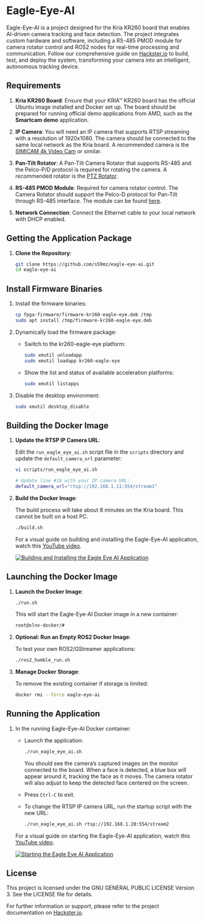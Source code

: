 # Eagle-Eye-AI

Eagle-Eye-AI is a project designed for the Kria KR260 board that enables AI-driven camera tracking and face detection. The project integrates custom hardware and software, including a RS-485 PMOD module for camera rotator control and ROS2 nodes for real-time processing and communication. Follow our comprehensive guide on [Hackster.io](https://www.hackster.io/matjaz4) to build, test, and deploy the system, transforming your camera into an intelligent, autonomous tracking device.

## Requirements

1. **Kria KR260 Board**: Ensure that your KRIA™ KR260 board has the official Ubuntu image installed and Docker set up. The board should be prepared for running official demo applications from AMD, such as the **Smartcam demo** application.

2. **IP Camera**: You will need an IP camera that supports RTSP streaming with a resolution of 1920x1080. The camera should be connected to the same local network as the Kria board. A recommended camera is the [SIMICAM 4k Video Cam](https://a.aliexpress.com/_EznpRub) or similar.

3. **Pan-Tilt Rotator**: A Pan-Tilt Camera Rotator that supports RS-485 and the Pelco-P/D protocol is required for rotating the camera. A recommended rotator is the [PTZ Rotator](https://a.aliexpress.com/_EvhGQMB).

4. **RS-485 PMOD Module**: Required for camera rotator control. The Camera Rotator should support the Pelco-D protocol for Pan-Tilt through RS-485 interface. The module can be found [here](https://github.com/s59mz/kicad-pmod_rs485).

5. **Network Connection**: Connect the Ethernet cable to your local network with DHCP enabled.

## Getting the Application Package

1. **Clone the Repository**:

    ```bash
    git clone https://github.com/s59mz/eagle-eye-ai.git
    cd eagle-eye-ai
    ```

## Install Firmware Binaries

1. Install the firmware binaries:

    ```bash
    cp fpga-firmware/firmware-kr260-eagle-eye.deb /tmp
    sudo apt install /tmp/firmware-kr260-eagle-eye.deb
    ```

2. Dynamically load the firmware package:

    * Switch to the kr260-eagle-eye platform:

      ```bash
      sudo xmutil unloadapp
      sudo xmutil loadapp kr260-eagle-eye
      ```
    
    * Show the list and status of available acceleration platforms:

      ```bash
      sudo xmutil listapps
      ```

3. Disable the desktop environment:

      ```bash
      sudo xmutil desktop_disable
      ```

## Building the Docker Image

1. **Update the RTSP IP Camera URL**:

    Edit the `run_eagle_eye_ai.sh` script file in the `scripts` directory and update the `default_camera_url` parameter:

    ```bash
    vi scripts/run_eagle_eye_ai.sh

    # Update line #18 with your IP camera URL:
    default_camera_url="rtsp://192.168.1.11:554/stream1"
    ```

2. **Build the Docker Image**:

    The build process will take about 8 minutes on the Kria board. This cannot be built on a host PC.

    ```bash
    ./build.sh
    ```

    For a visual guide on building and installing the Eagle-Eye-AI application, watch this [YouTube video](https://www.youtube.com/watch?v=w_0K5YZrkO0).

    [![Building and Installing the Eagle Eye AI Application](https://img.youtube.com/vi/w_0K5YZrkO0/hqdefault.jpg)](https://www.youtube.com/watch?v=w_0K5YZrkO0)

## Launching the Docker Image

1. **Launch the Docker Image**:

    ```bash
    ./run.sh
    ```

    This will start the Eagle-Eye-AI Docker image in a new container:

    ```bash
    root@xlnx-docker/#
    ```

2. **Optional: Run an Empty ROS2 Docker Image**:

    To test your own ROS2/GStreamer applications:

    ```bash
    ./ros2_humble_run.sh
    ```

3. **Manage Docker Storage**:

    To remove the existing container if storage is limited:

    ```bash
    docker rmi --force eagle-eye-ai
    ```

## Running the Application

1. In the running Eagle-Eye-AI Docker container:

    * Launch the application:

      ```bash
      ./run_eagle_eye_ai.sh
      ```

      You should see the camera’s captured images on the monitor connected to the board. When a face is detected, a blue box will appear around it, tracking the face as it moves. The camera rotator will also adjust to keep the detected face centered on the screen.

    * Press `Ctrl-C` to exit.

    * To change the RTSP IP camera URL, run the startup script with the new URL:

      ```bash
      ./run_eagle_eye_ai.sh rtsp://192.168.1.20:554/stream2
      ```

    For a visual guide on starting the Eagle-Eye-AI application, watch this [YouTube video](https://www.youtube.com/watch?v=IakoRX5yPNo).

    [![Starting the Eagle Eye AI Application](https://img.youtube.com/vi/IakoRX5yPNo/hqdefault.jpg)](https://www.youtube.com/watch?v=IakoRX5yPNo)

## License

This project is licensed under the GNU GENERAL PUBLIC LICENSE Version 3. See the LICENSE file for details.

For further information or support, please refer to the project documentation on [Hackster.io](https://www.hackster.io/matjaz4).

